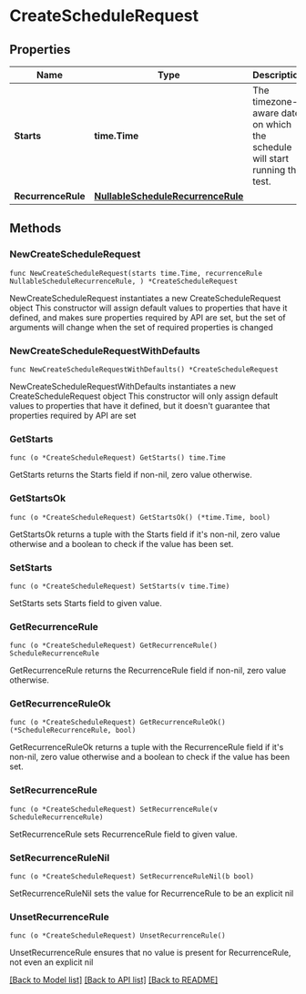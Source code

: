 # CreateScheduleRequest

## Properties

Name | Type | Description | Notes
------------ | ------------- | ------------- | -------------
**Starts** | **time.Time** | The timezone-aware date on which the schedule will start running the test. | 
**RecurrenceRule** | [**NullableScheduleRecurrenceRule**](ScheduleRecurrenceRule.md) |  | 

## Methods

### NewCreateScheduleRequest

`func NewCreateScheduleRequest(starts time.Time, recurrenceRule NullableScheduleRecurrenceRule, ) *CreateScheduleRequest`

NewCreateScheduleRequest instantiates a new CreateScheduleRequest object
This constructor will assign default values to properties that have it defined,
and makes sure properties required by API are set, but the set of arguments
will change when the set of required properties is changed

### NewCreateScheduleRequestWithDefaults

`func NewCreateScheduleRequestWithDefaults() *CreateScheduleRequest`

NewCreateScheduleRequestWithDefaults instantiates a new CreateScheduleRequest object
This constructor will only assign default values to properties that have it defined,
but it doesn't guarantee that properties required by API are set

### GetStarts

`func (o *CreateScheduleRequest) GetStarts() time.Time`

GetStarts returns the Starts field if non-nil, zero value otherwise.

### GetStartsOk

`func (o *CreateScheduleRequest) GetStartsOk() (*time.Time, bool)`

GetStartsOk returns a tuple with the Starts field if it's non-nil, zero value otherwise
and a boolean to check if the value has been set.

### SetStarts

`func (o *CreateScheduleRequest) SetStarts(v time.Time)`

SetStarts sets Starts field to given value.


### GetRecurrenceRule

`func (o *CreateScheduleRequest) GetRecurrenceRule() ScheduleRecurrenceRule`

GetRecurrenceRule returns the RecurrenceRule field if non-nil, zero value otherwise.

### GetRecurrenceRuleOk

`func (o *CreateScheduleRequest) GetRecurrenceRuleOk() (*ScheduleRecurrenceRule, bool)`

GetRecurrenceRuleOk returns a tuple with the RecurrenceRule field if it's non-nil, zero value otherwise
and a boolean to check if the value has been set.

### SetRecurrenceRule

`func (o *CreateScheduleRequest) SetRecurrenceRule(v ScheduleRecurrenceRule)`

SetRecurrenceRule sets RecurrenceRule field to given value.


### SetRecurrenceRuleNil

`func (o *CreateScheduleRequest) SetRecurrenceRuleNil(b bool)`

 SetRecurrenceRuleNil sets the value for RecurrenceRule to be an explicit nil

### UnsetRecurrenceRule
`func (o *CreateScheduleRequest) UnsetRecurrenceRule()`

UnsetRecurrenceRule ensures that no value is present for RecurrenceRule, not even an explicit nil

[[Back to Model list]](../README.md#documentation-for-models) [[Back to API list]](../README.md#documentation-for-api-endpoints) [[Back to README]](../README.md)


